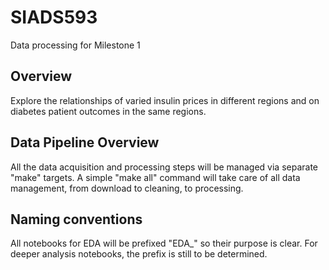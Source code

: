 # SIADS593
Data processing for Milestone 1

## Overview
Explore the relationships of varied insulin prices in different regions and on diabetes patient outcomes in the same regions.

## Data Pipeline Overview
All the data acquisition and processing steps will be managed via separate "make" targets.  A simple "make all" command will take care of all data management, from download to cleaning, to processing.

## Naming conventions
All notebooks for EDA will be prefixed "EDA_" so their purpose is clear.  For deeper analysis notebooks, the prefix is still to be determined.